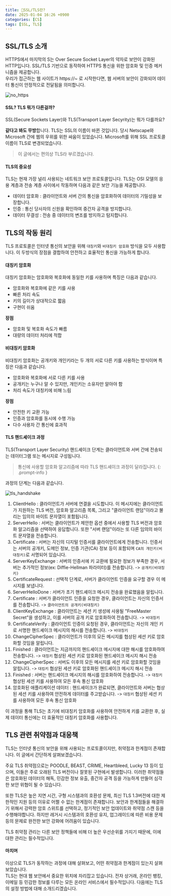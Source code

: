 ```yaml
---
title: 💬SSL/TLS란? 
date: 2025-01-04 16:26 +0900
categories: [CS]
tags: [SSL, TLS]
---
```


## SSL/TLS 소개 

HTTPS에서 마지막의 S는 Over Secure Socket Layer의 약자로 보안이 강화된 HTTP입니다. SSL/TLS 기반으로 동작하여 HTTPS 통신을 위한 암호화 및 인증 메커니즘을 제공합니다.  
우리가 접근하는 웹 사이트가 https://~ 로 시작한다면, 웹 서버의 보안이 강화되어 데이터 통신이 안정적으로 전달됨을 의미합니다.  

![no_https](![graphql_logo](https://github.com/Euihyunee/euihyunee.github.io/blob/main/_posts/img/no_https.png?raw=true))

#### SSL? TLS 뭐가 다른걸까?

SSL(Secure Sockets Layer)와 TLS(Transport Layer Secyrity)는 뭐가 다를까요? 

**같다고 봐도 무방**합니다. TLS는 SSL의 이름이 바뀐 것입니다. 당시 Netscape와 Microsoft 간에 웹의 우위를 위한 싸움이 있었습니다. Microsoft를 위해 SSL 프로토콜 이름이 TLS로 변경되었습니다. 

> 이 글에서는 편의상 TLS라 부르겠습니다. 

#### TLS의 중요성

TLS는 현재 가장 널리 사용되는 네트워크 보안 프로토콜입니다. TLS는 OSI 모델의 응용 계층과 전송 계층 사이에서 작동하며 다음과 같은 보안 기능을 제공합니다. 

- 데이터 암호화 : 클라이언트와 서버 간의 통신을 암호화하여 데이터의 기밀성을 보장합니다. 
- 인증 : 통신 당사자의 신원을 확인하여 중간자 공격을 방지합니다. 
- 데이터 무결성 : 전송 중 데이터의 변조를 방지하고 탐지합니다. 

## TLS의 작동 원리

TLS 프로토콜은 인터넷 통신의 보안을 위해 `대칭키`와 `비대칭키 암호화` 방식을 모두 사용합니다. 이 두방식의 장점을 결합하여 안전하고 효율적인 통신을 가능하게 합니다. 

#### 대칭키 암호화 

대칭키 암호화는 암호화와 복호화에 동일한 키를 사용하며 특징은 다음과 같습니다. 

- 암호화와 복호화에 같은 키를 사용
- 빠른 처리 속도
- 키의 길이가 상대적으로 짧음
- 구현이 쉬움

**장점**
- 암호화 및 복호화 속도가 빠름
- 대량의 데이터 처리에 적합

#### 비대칭키 암호화

비대칭키 암호화는 공개키와 개인키라는 두 개의 서로 다른 키를 사용하는 방식이며 특징은 다음과 같습니다. 

- 암호화와 복호화에 서로 다른 키를 사용
- 공개키는 누구나 알 수 있지만, 개인키는 소유자만 알아야 함 
- 처리 속도가 대칭키에 비해 느림

**장점**
- 안전한 키 교환 가능
- 인증과 암호화를 동시에 수행 가능
- 다수 사용자 간 통신에 효과적


#### TLS 핸드셰이크 과정

TLS(Transport Layer Security) 핸드셰이크 단계는 클라이언트와 서버 간에 전송되는 데이터그램 또는 메시지로 구성됩니다. 

> 통신에 사용할 암호화 알고리즘에 따라 TLS 핸드셰이크 과정이 달라집니다.
{: .prompt-info }

과정의 단계는 다음과 같습니다. 


![tls_handshake](![graphql_logo](https://github.com/Euihyunee/euihyunee.github.io/blob/main/_posts/img/tls_handshake.png?raw=true))

1. ClientHello : 클라이언트가 서버에 연결을 시도합니다. 이 메시지에는 클라이언트가 지원하는 TLS 버전, 암호화 알고리즘 목록, 그리고 "클라이언트 랜덤"이라고 불리는 임의의 바이트 문자열이 포함됩니다. 
2. ServerHello : 서버는 클라이언트가 제안한 옵션 중에서 사용할 TLS 버전과 암호화 알고리즘을 선택하여 응답합니다. 또한 "서버 랜덤"이라는 또 다른 임의의 바이트 문자열을 전송합니다. 
3. Certificate : 서버는 자신의 디지털 인증서를 클라이언트에게 전송합니다. 인증서는 서버의 공개키, 도메인 정보, 인증 기관(CA) 정보 등이 포함되며 `CA의 개인키(비대칭키)`로 서명되어 있습니다.
4. ServerKeyExchange : 서버의 인증서에 키 교환에 필요한 정보가 부족한 경우, 서버는 추가적인 정보(ex: Diffie-Hellman 파라미터)를 전송합니다. -> `공개키(비대칭키)` 
5. CertificateRequest : 선택적 단계로, 서버가 클라이언트 인증을 요구할 경우 이 메시지를 보냅니다.
6. ServerHelloDone : 서버가 초기 핸드셰이크 메시지 전송을 완료했음을 알립니다.
7. Certificate : 서버가 클라이언트 인증을 요청한 경우, 클라이언트는 자신의 인증서를 전송합니다. -> `클라이언트의 공개키(비대칭키)` 
8. ClientKeyExchange : 클라이언트는 세션 키 생성에 사용될 "FreeMaster Secret"을 생성하고, 이를 서버의 공개 키로 암호화하여 전송합니다. -> `비대칭키`
9. CertificateVerify : 클라이언트 인증이 요청된 경우, 클라이언트는 자신의 개인 키로 서명한 핸드셰이크 메시지의 해시를 전송합니다. -> `비대칭키`
10. ChangeCipherSpec : 클라이언트가 이후의 모든 메시지를 협상된 세션 키로 암호화할 것임을 알립니다.
11. Finished : 클라이언트는 지금까지의 핸드셰이크 메시지에 대한 해시를 암호화하여 전송합니다. -> `대칭키` 협상된 세션 키로 암호화된 핸드셰이크 메시지 해시 전송
12. ChangeCipherSpec : 서버도 이후의 모든 메시지를 세션 키로 암호화할 것임을 알립니다. -> `대킹키` 협상된 세션 키로 암호화된 핸드셰이크 메시지 해시 전송 
13. Finished : 서버는 핸드셰이크 메시지의 해시를 암호화하여 전송합니다. -> `대칭키` 협상된 세션 키를 사용하여 모든 후속 통신 암호화 
14. 암호화된 애플리케이션 데이터 : 핸드셰이크가 완료되면, 클라이언트와 서버는 협상된 세션 키를 사용하여 안전하게 데이터를 주고받습니다. -> `대칭키` 협상된 세션 키를 사용하여 모든 후속 통신 암호화

이 과정을 통해 TLS는 초기에 비대칭키 암호화를 사용하여 안전하게 키를 교환한 후, 실제 데이터 통신에는 더 효율적인 대칭키 암호화를 사용합니다. 


## TLS 관련 취약점과 대응책

TLS는 인터넷 통신의 보안을 위해 사용되는 프로토콜이지만, 취약점과 한계점이 존재합니다. 이 글에서 간단하게 살펴보겠습니다. 

주요 TLS 취약점으로는 POODLE, BEAST, CRIME, Heartbleed, Lucky 13 등이 있으며, 이들은 주로 오래된 TLS 버전이나 잘못된 구현에서 발생합니다. 이러한 취약점들은 암호화된 데이터의 해독, 민감한 정보 유출, 중간자 공격 등을 가능하게 만들어 심각한 보안 위협이 될 수 있습니다.  

또한 TLS은 높은 지연 시간, 구형 시스템과의 호환성 문제, 최신 TLS 1.3버전에 대한 제한적인 지원 등의 이유로 어쩔 수 없는 한계점이 존재합니다. 보안과 한계점들을 해결하기 위해서 강력한 암호 스위트를 선택하고, 정기적인 보안 업데이트와 취약점 스캔 등을 수행해야합니다. 하지만 레거시 시스템과의 호환성 유지, 업그레이드에 따른 비용 문제 등의 문제로 완전한 보안 강화에 어려움이 있습니다. 

TLS 취약점 관리는 다른 보안 정책들에 비해 더 높은 우선순위를 가지기 때문에, 이에 대한 관리는 필수적입니다.

#### 마치며

이상으로 TLS가 동작하는 과정에 대해 살펴보고, 어떤 취약점과 한계점이 있는지 살펴보았습니다.  
TLS는 현대 웹 보안에서 중요한 위치에 자리잡고 있습니다. 전자 상거래, 온라인 뱅킹, 이메일 등 민감한 정보를 다루는 모든 온라인 서비스에서 필수적입니다. 다음에는 TLS의 설정 방법에 대해 소개드리겠습니다. 